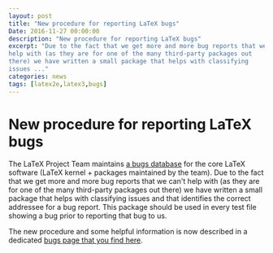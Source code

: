 ```yaml
---
layout: post
title: "New procedure for reporting LaTeX bugs"
Date: 2016-11-27 00:00:00
description: "New procedure for reporting LaTeX bugs"
excerpt: "Due to the fact that we get more and more bug reports that we can't
help with (as they are for one of the many third-party packages out
there) we have written a small package that helps with classifying
issues ..."
categories: news
tags: [latex2e,latex3,bugs]
---
```


# New procedure for reporting LaTeX bugs

The LaTeX Project Team maintains
<a href="{{site.baseurl}}/cgi-bin/ltxbugs2html?introduction=yes&amp;state=open">a
    bugs database</a> for the core LaTeX software (LaTeX kernel +
packages maintained by the team).
Due to the fact that we get more and more bug reports that we can't
help with (as they are for one of the many third-party packages out
there) we have written a small package that helps with classifying
issues and that identifies the correct addressee for a bug report.
This package should be used in every test file showing a bug prior to
reporting that bug to us.

The new procedure and some helpful information is now described in a
dedicated [bugs page that you find here]({{site.baseurl}}/bugs).


